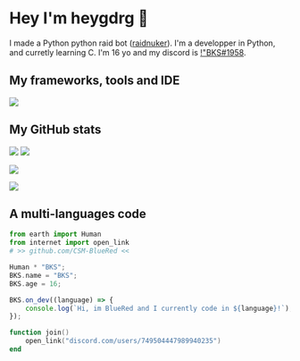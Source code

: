 # Hey I'm heygdrg 👋
I made a Python python raid bot ([raidnuker](https://github.com/heygdrg/)). I'm a developper in Python, and curretly learning C. I'm 16 yo and my discord is [!"BKS#1958](https://discord.com/users/749504447989940235).

## My frameworks, tools and IDE
![](https://skillicons.dev/icons?i=py,github,vscode,html,js,c,lua,visualstudio,css)

## My GitHub stats
![](https://custom-icon-badges.herokuapp.com/github/followers/CSM-BlueRed?color=23960c&labelColor=188207&style=for-the-badge&logo=person-add&label=Followers&logoColor=white)
![](https://custom-icon-badges.herokuapp.com/github/stars/CSM-BlueRed?color=23960c&labelColor=188207&style=for-the-badge&logo=person-add&label=Stars&logoColor=white)

![](https://github-readme-stats.vercel.app/api?username=CSM-BlueRed&theme=midnight-purple&hide_border=true&border_radius=0)

![](https://github-readme-stats.vercel.app/api/top-langs/?username=CSM-BlueRed&theme=midnight-purple&hide_border=true&border_radius=0&layout=compact)

## A multi-languages code

```python
from earth import Human
from internet import open_link
# >> github.com/CSM-BlueRed <<
```
```c
Human * "BKS";
BKS.name = "BKS";
BKS.age = 16;
```
```js
BKS.on_dev((language) => {
    console.log(`Hi, im BlueRed and I currently code in ${language}!`);
});
```
```lua
function join()
    open_link("discord.com/users/749504447989940235")
end
```
